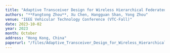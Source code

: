 ```yaml
---
title: "Adaptive Transceiver Design for Wireless Hierarchical Federated Learning"
authors: "**Fangtong Zhou**, Xu Chen, Hangguan Shan, Yong Zhou"
venue: "IEEE Vehicular Technology Conference (VTC-Fall)"
date: 2023-10-02
year: 2023
month: October
address: "Hong Kong, China"
paperurl: "/files/Adaptive_Transceiver_Design_for_Wireless_Hierarchical_Federated_Learning.pdf"
---
```

